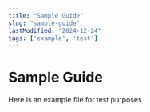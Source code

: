 ```yaml
---
title: "Sample Guide"
slug: "sample-guide"
lastModified: "2024-12-24"
tags: ['example', 'test']
---
```


# Sample Guide

Here is an example file for test purposes